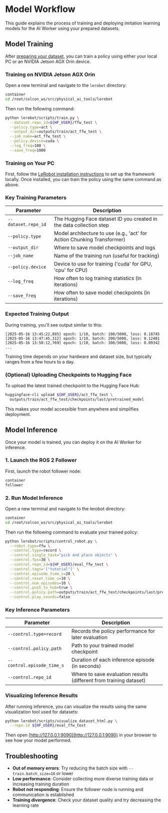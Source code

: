 # Model Workflow

This guide explains the process of training and deploying imitation learning models for the AI Worker using your prepared datasets.

## Model Training

After [preparing your dataset](/dataset_preparation), you can train a policy using either your local PC or an NVIDIA Jetson AGX Orin device.

### Training on NVIDIA Jetson AGX Orin

Open a new terminal and navigate to the `lerobot` directory:

```bash
container
cd /root/colcon_ws/src/physical_ai_tools/lerobot
```

Then run the following command:

```bash
python lerobot/scripts/train.py \
  --dataset.repo_id=${HF_USER}/ffw_test \
  --policy.type=act \
  --output_dir=outputs/train/act_ffw_test \
  --job_name=act_ffw_test \
  --policy.device=cuda \
  --log_freq=100 \
  --save_freq=1000
```

### Training on Your PC

First, follow the [LeRobot installation instructions](https://github.com/ROBOTIS-GIT/lerobot) to set up the framework locally. Once installed, you can train the policy using the same command as above.

### Key Training Parameters

| Parameter | Description |
|-----------|-------------|
| `--dataset.repo_id` | The Hugging Face dataset ID you created in the data collection step |
| `--policy.type` | Model architecture to use (e.g., 'act' for Action Chunking Transformer) |
| `--output_dir` | Where to save model checkpoints and logs |
| `--job_name` | Name of the training run (useful for tracking) |
| `--policy.device` | Device to use for training ('cuda' for GPU, 'cpu' for CPU) |
| `--log_freq` | How often to log training statistics (in iterations) |
| `--save_freq` | How often to save model checkpoints (in iterations) |

### Expected Training Output

During training, you'll see output similar to this:

```
[2025-05-16 13:45:22,885] epoch: 1/10, batch: 100/5000, loss: 0.18745
[2025-05-16 13:47:45,312] epoch: 1/10, batch: 200/5000, loss: 0.12481
[2025-05-16 13:50:12,769] epoch: 1/10, batch: 300/5000, loss: 0.09342
...
```

Training time depends on your hardware and dataset size, but typically ranges from a few hours to a day.

### (Optional) Uploading Checkpoints to Hugging Face

To upload the latest trained checkpoint to the Hugging Face Hub:

```bash
huggingface-cli upload ${HF_USER}/act_ffw_test \
  outputs/train/act_ffw_test/checkpoints/last/pretrained_model
```

This makes your model accessible from anywhere and simplifies deployment.

## Model Inference

Once your model is trained, you can deploy it on the AI Worker for inference.

### 1. Launch the ROS 2 Follower

First, launch the robot follower node:

```bash
container
follower
```

### 2. Run Model Inference

Open a new terminal and navigate to the lerobot directory:

```bash
container
cd /root/colcon_ws/src/physical_ai_tools/lerobot
```

Then run the following command to evaluate your trained policy:

```bash
python lerobot/scripts/control_robot.py \
  --robot.type=ffw \
  --control.type=record \
  --control.single_task="pick and place objects" \
  --control.fps=30 \
  --control.repo_id=${HF_USER}/eval_ffw_test \
  --control.tags='["tutorial"]' \
  --control.episode_time_s=20 \
  --control.reset_time_s=10 \
  --control.num_episodes=10 \
  --control.push_to_hub=true \
  --control.policy.path=outputs/train/act_ffw_test/checkpoints/last/pretrained_model \
  --control.play_sounds=false
```

### Key Inference Parameters

| Parameter | Description |
|-----------|-------------|
| `--control.type=record` | Records the policy performance for later evaluation |
| `--control.policy.path` | Path to your trained model checkpoint |
| `--control.episode_time_s` | Duration of each inference episode (in seconds) |
| `--control.repo_id` | Where to save evaluation results (different from training dataset) |

### Visualizing Inference Results

After running inference, you can visualize the results using the same visualization tool used for datasets:

```bash
python lerobot/scripts/visualize_dataset_html.py \
  --repo-id ${HF_USER}/eval_ffw_test
```

Then open [http://127.0.0.1:9090](http://127.0.0.1:9090) in your browser to see how your model performed.

## Troubleshooting

- **Out of memory errors**: Try reducing the batch size with `--train.batch_size=16` or lower
- **Low performance**: Consider collecting more diverse training data or increasing training duration
- **Robot not responding**: Ensure the follower node is running and communication is established
- **Training divergence**: Check your dataset quality and try decreasing the learning rate
